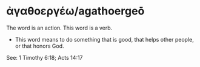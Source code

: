 # ἀγαθοεργέω/agathoergeō

The word is an action. This word is a verb. 

* This word means to do something that is good, that helps other people, or that honors God. 

See: 1 Timothy 6:18; Acts 14:17

